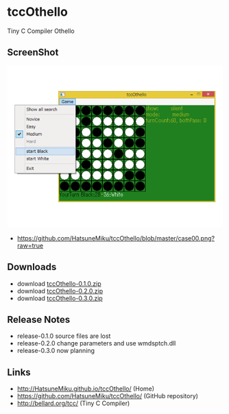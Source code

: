 tccOthello
==========

Tiny C Compiler Othello


ScreenShot
----------
[case00]: https://github.com/HatsuneMiku/tccOthello/blob/master/case00.png?raw=true
![screenshot][case00]
 * https://github.com/HatsuneMiku/tccOthello/blob/master/case00.png?raw=true


Downloads
---------

 - download [tccOthello-0.1.0.zip](https://github.com/HatsuneMiku/tccOthello/blob/0.1.0/release-0.1.0/tccOthello-0.1.0.zip?raw=true)
 - download [tccOthello-0.2.0.zip](https://github.com/HatsuneMiku/tccOthello/blob/0.2.0/release-0.2.0/tccOthello-0.2.0.zip?raw=true)
 - download [tccOthello-0.3.0.zip](https://github.com/HatsuneMiku/tccOthello/blob/0.3.0/release-0.3.0/tccOthello-0.3.0.zip?raw=true)


Release Notes
-------------

 - release-0.1.0 source files are lost
 - release-0.2.0 change parameters and use wmdsptch.dll
 - release-0.3.0 now planning


Links
-----

 - http://HatsuneMiku.github.io/tccOthello/ (Home)
 - https://github.com/HatsuneMiku/tccOthello/ (GitHub repository)
 - http://bellard.org/tcc/ (Tiny C Compiler)
